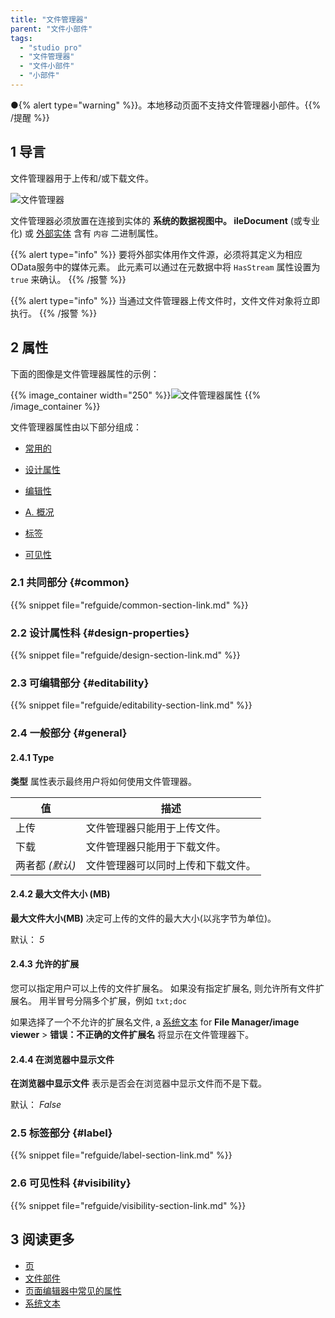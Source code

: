 ```yaml
---
title: "文件管理器"
parent: "文件小部件"
tags:
  - "studio pro"
  - "文件管理器"
  - "文件小部件"
  - "小部件"
---
```


●{% alert type="warning" %}}。本地移动页面不支持文件管理器小部件。{{% /提醒 %}}

## 1 导言

文件管理器用于上传和/或下载文件。

![文件管理器](attachments/file-widgets/file-manager.png)

文件管理器必须放置在连接到实体的 **系统的数据视图中。 ileDocument** (或专业化) 或 [外部实体](external-entities) 含有 `内容` 二进制属性。

{{% alert type="info" %}}
要将外部实体用作文件源，必须将其定义为相应OData服务中的媒体元素。 此元素可以通过在元数据中将 `HasStream` 属性设置为 `true` 来确认。
{{% /报警 %}}

{{% alert type="info" %}}
当通过文件管理器上传文件时，文件文件对象将立即执行。
{{% /报警 %}}

## 2 属性

下面的图像是文件管理器属性的示例：

{{% image_container width="250" %}}![文件管理器属性](attachments/file-widgets/file-manager-properties.png)
{{% /image_container %}}

文件管理器属性由以下部分组成：

* [常用的](#common)

* [设计属性](#design-properties)

* [编辑性](#editability)

* [A. 概况](#general)

* [标签](#label)

* [可见性](#visibility)

### 2.1 共同部分 {#common}

{{% snippet file="refguide/common-section-link.md" %}}

### 2.2 设计属性科 {#design-properties}

{{% snippet file="refguide/design-section-link.md" %}}

### 2.3 可编辑部分 {#editability}

{{% snippet file="refguide/editability-section-link.md" %}}

### 2.4 一般部分 {#general}

#### 2.4.1 Type

**类型** 属性表示最终用户将如何使用文件管理器。

| 值          | 描述                |
| ---------- | ----------------- |
| 上传         | 文件管理器只能用于上传文件。    |
| 下载         | 文件管理器只能用于下载文件。    |
| 两者都 *(默认)* | 文件管理器可以同时上传和下载文件。 |

#### 2.4.2 最大文件大小 (MB)

**最大文件大小(MB)** 决定可上传的文件的最大大小(以兆字节为单位)。

默认： *5*

#### 2.4.3 允许的扩展

您可以指定用户可以上传的文件扩展名。 如果没有指定扩展名, 则允许所有文件扩展名。 用半冒号分隔多个扩展，例如 `txt;doc`

如果选择了一个不允许的扩展名文件, a [系统文本](system-texts) for **File Manager/image viewer** > **错误：不正确的文件扩展名** 将显示在文件管理器下。

#### 2.4.4 在浏览器中显示文件

**在浏览器中显示文件** 表示是否会在浏览器中显示文件而不是下载。

默认： *False*

### 2.5 标签部分 {#label}

{{% snippet file="refguide/label-section-link.md" %}}

### 2.6 可见性科 {#visibility}

{{% snippet file="refguide/visibility-section-link.md" %}}

## 3 阅读更多

* [页](page)
* [文件部件](文件小部件)
* [页面编辑器中常见的属性](common-widget-properties)
* [系统文本](system-texts)
